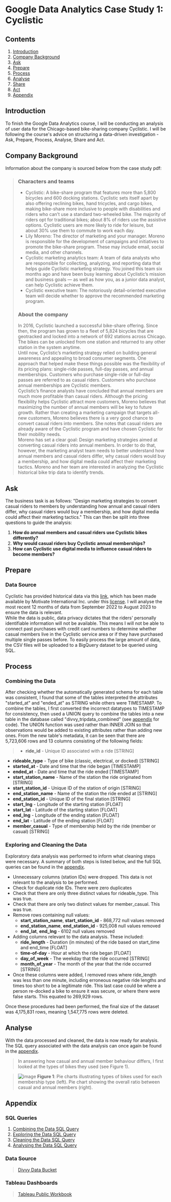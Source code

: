 # Google Data Analytics Case Study 1: Cyclistic

## Contents
1. [Introduction](https://github.com/bennyboy230602/Google-Data-Analytics-Case-Study/blob/main/README.md#introduction)
2. [Company Background](https://github.com/bennyboy230602/Google-Data-Analytics-Case-Study/blob/main/README.md#company-background)
3. [Ask](https://github.com/bennyboy230602/Google-Data-Analytics-Case-Study/blob/main/README.md#ask)
4. [Prepare](https://github.com/bennyboy230602/Google-Data-Analytics-Case-Study/blob/main/README.md#prepare)
5. [Process](https://github.com/bennyboy230602/Google-Data-Analytics-Case-Study/blob/main/README.md#process)
6. [Analyse](https://github.com/bennyboy230602/Google-Data-Analytics-Case-Study/blob/main/README.md#analyse)
7. [Share](https://github.com/bennyboy230602/Google-Data-Analytics-Case-Study/blob/main/README.md#share)
8. [Act](https://github.com/bennyboy230602/Google-Data-Analytics-Case-Study/blob/main/README.md#act)
9. [Appendix](https://github.com/bennyboy230602/Google-Data-Analytics-Case-Study/blob/main/README.md#appendix)

## Introduction
To finish the Google Data Analytics course, I will be conducting an analysis of user data for the Chicago-based bike-sharing company Cyclistic. I will be following the course's advice on structuring a data-driven investigation - Ask, Prepare, Process, Analyse, Share and Act.

## Company Background  
Information about the company is sourced below from the case study pdf:
>### Characters and teams
>* Cyclistic: A bike-share program that features more than 5,800 bicycles and 600 docking stations. Cyclistic sets itself apart
by also offering reclining bikes, hand tricycles, and cargo bikes, making bike-share more inclusive to people with disabilities
and riders who can’t use a standard two-wheeled bike. The majority of riders opt for traditional bikes; about 8% of riders use
the assistive options. Cyclistic users are more likely to ride for leisure, but about 30% use them to commute to work each
day.  
>* Lily Moreno: The director of marketing and your manager. Moreno is responsible for the development of campaigns and
initiatives to promote the bike-share program. These may include email, social media, and other channels.  
>* Cyclistic marketing analytics team: A team of data analysts who are responsible for collecting, analyzing, and reporting
data that helps guide Cyclistic marketing strategy. You joined this team six months ago and have been busy learning about
Cyclistic’s mission and business goals — as well as how you, as a junior data analyst, can help Cyclistic achieve them.  
>* Cyclistic executive team: The notoriously detail-oriented executive team will decide whether to approve the
recommended marketing program.  
>### About the company  
>In 2016, Cyclistic launched a successful bike-share offering. Since then, the program has grown to a fleet of 5,824 bicycles that are
geotracked and locked into a network of 692 stations across Chicago. The bikes can be unlocked from one station and returned to
any other station in the system anytime.  
>Until now, Cyclistic’s marketing strategy relied on building general awareness and appealing to broad consumer segments. One
approach that helped make these things possible was the flexibility of its pricing plans: single-ride passes, full-day passes, and
annual memberships. Customers who purchase single-ride or full-day passes are referred to as casual riders. Customers who
purchase annual memberships are Cyclistic members.  
>Cyclistic’s finance analysts have concluded that annual members are much more profitable than casual riders. Although the pricing
flexibility helps Cyclistic attract more customers, Moreno believes that maximizing the number of annual members will be key to
future growth. Rather than creating a marketing campaign that targets all-new customers, Moreno believes there is a very good
chance to convert casual riders into members. She notes that casual riders are already aware of the Cyclistic program and have
chosen Cyclistic for their mobility needs.  
>Moreno has set a clear goal: Design marketing strategies aimed at converting casual riders into annual members. In order to do
that, however, the marketing analyst team needs to better understand how annual members and casual riders differ, why casual
riders would buy a membership, and how digital media could affect their marketing tactics. Moreno and her team are interested in
analyzing the Cyclistic historical bike trip data to identify trends.

## Ask
The business task is as follows: "Design marketing strategies to convert casual riders to members by understanding how annual and casual riders differ, why casual riders would buy a membership, and how digital media could affect their marketing tactics." This can then be split into three questions to guide the analysis:
1. **How do annual members and casual riders use Cyclistic bikes differently?**
2. **Why would casual riders buy Cyclistic annual memberships?**
3. **How can Cyclistic use digital media to influence casual riders to become members?**

## Prepare  
### Data Source  
Cyclistic has provided historical data via this [link](https://divvy-tripdata.s3.amazonaws.com/index.html), which has been made available by Motivate International Inc. under this [license](https://divvybikes.com/data-license-agreement). I will analyse the most recent 12 months of data from September 2022 to August 2023 to ensure the data is relevant.  
While the data is public, data privacy dictates that the riders' personally identifiable information will not be available. This means I will not be able to connect past purchases with credit card numbers to determine whether casual members live in the Cyclistic service area or if they have purchased multiple single passes before. To easily process the large amount of data, the CSV files will be uploaded to a BigQuery dataset to be queried using SQL. 
  
## Process  
### Combining the Data  
After checking whether the automatically generated schema for each table was consistent, I found that some of the tables interpreted the attributes "started_at" and "ended_at" as STRING while others were TIMESTAMP. To combine the tables, I first converted the incorrect datatypes to TIMESTAMP for consistency, then used a UNION query to combine the tables into a new table in the database called "divvy_tripdata_combined" (see [appendix](https://github.com/bennyboy230602/Google-Data-Analytics-Case-Study/blob/main/README.md#appendix) for code). The UNION function was used rather than INNER JOIN so that observations would be added to existing attributes rather than adding new ones. From the new table's metadata, it can be seen that there are 
5,723,606 rows and 13 columns consisting of the following fields:

>* **ride_id** - Unique ID associated with a ride [STRING]
* **rideable_type** - Type of bike (classic, electrical, or docked) [STRING]
* **started_at** - Date and time that the ride began [TIMESTAMP]
* **ended_at** - Date and time that the ride ended [TIMESTAMP]
* **start_station_name** - Name of the station the ride originated from [STRING]
* **start_station_id** - Unique ID of the station of origin [STRING]
* **end_station_name** - Name of the station the ride ended at [STRING]
* **end_station_id** - Unique ID of the final station [STRING]
* **start_lng** - Longitude of the starting station [FLOAT]
* **start_lat** - Latitude of the starting station [FLOAT]
* **end_lng** - Longitude of the ending station [FLOAT]
* **end_lat** - Latitude of the ending station [FLOAT]
* **member_casual** - Type of membership held by the ride (member or casual) [STRING]

### Exploring and Cleaning the Data  
Exploratory data analysis was performed to inform what cleaning steps were necessary. A summary of both steps is listed below, and the full SQL queries can be found in the [appendix](https://github.com/bennyboy230602/Google-Data-Analytics-Case-Study/blob/main/README.md#appendix).
* Unnecessary columns (station IDs) were dropped. This data is not relevant to the analysis to be performed.
* Check for duplicate ride IDs. There were zero duplicates
* Check that there are only three distinct values for rideable_type. This was true.
* Check that there are only two distinct values for member_casual. This was true.
* Remove rows containing null values:
  - **start_station_name**, **start_station_id** - 868,772 null values removed
  - **end_station_name**, **end_station_id** - 925,008 null values removed
  - **end_lat**, **end_lng** - 6102 null values removed
* Adding columns relevant to the data analysis. These included:
  - **ride_length** - Duration (in minutes) of the ride based on start_time and end_time [FLOAT]
  - **time-of-day** - Hour at which the ride began [FLOAT]
  - **day_of_week** - The weekday that the ride occurred [STRING]
  - **month_of_year** - The month of the year that the ride occurred [STRING]
* Once these columns were added, I removed rows where ride_length was less than one minute, including erroneous negative ride lengths and times too short to be a legitimate ride. This last case could be where a person re-docked a bike to ensure it was secure, or where there were false starts. This equated to 269,929 rows.

Once these procedures had been performed, the final size of the dataset was 4,175,831 rows, meaning 1,547,775 rows were deleted.

## Analyse
With the data processed and cleaned, the data is now ready for analysis. The SQL query associated with the data analysis can once again be found in the [appendix](https://github.com/bennyboy230602/Google-Data-Analytics-Case-Study/blob/main/README.md#appendix).
>In answering how casual and annual member behaviour differs, I first looked at the types of bikes they used (see Figure 1).

> ![image](https://github.com/user-attachments/assets/06923cbe-45aa-4b41-9ce8-884a8e342127)
> **Figure 1**: Pie charts illustrating types of bikes used for each membership type (left). Pie chart showing the overall ratio between casual and annual members (right).


## Appendix
### SQL Queries
1. [Combining the Data SQL Query](https://github.com/bennyboy230602/Google-Data-Analytics-Case-Study/blob/main/combining_data.sql)
2. [Exploring the Data SQL Query](https://github.com/bennyboy230602/Google-Data-Analytics-Case-Study/blob/main/exploring_data.sql)
3. [Cleaning the Data SQL Query](https://github.com/bennyboy230602/Google-Data-Analytics-Case-Study/blob/main/cleaning_data.sql)
4. [Analysing the Data SQL Query](https://github.com/bennyboy230602/Google-Data-Analytics-Case-Study/blob/main/analysing_data.sql)

### Data Source
>[Divvy Data Bucket](https://divvy-tripdata.s3.amazonaws.com/index.html)

### Tableau Dashboards
>[Tableau Public Workbook](https://public.tableau.com/app/profile/ben.holmes8701/viz/CyclisticVisualisation_17510351145090/NumberofRides)





